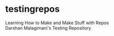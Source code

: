 # testingrepos
Learning How to Make and Make Stuff with Repos
<br>
Darshan Malagimani's Testing Repository

